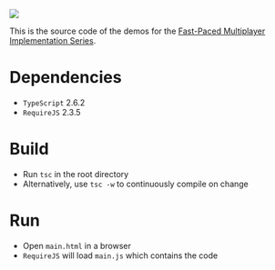![](https://fouramgames.com/blog/content/images/2018/01/demonet.gif)

This is the source code of the demos for the [Fast-Paced Multiplayer Implementation Series](https://fouramgames.com/blog/fast-paced-multiplayer-implementation).

# Dependencies
* `TypeScript` 2.6.2
* `RequireJS` 2.3.5

# Build
* Run `tsc` in the root directory
* Alternatively, use `tsc -w` to continuously compile on change

# Run
* Open `main.html` in a browser
* `RequireJS` will load `main.js` which contains the code
